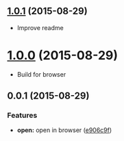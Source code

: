 <a name="1.0.1"></a>
## [1.0.1](https://github.com/lyrictenor/electron-open-link-in-browser/compare/v1.0.0...v1.0.1) (2015-08-29)

* Improve readme


<a name="1.0.0"></a>
# [1.0.0](https://github.com/lyrictenor/electron-open-link-in-browser/compare/v0.0.1...v1.0.0) (2015-08-29)

* Build for browser


<a name="0.0.1"></a>
## 0.0.1 (2015-08-29)


### Features

* **open:** open in browser ([e906c9f](https://github.com/lyrictenor/electron-open-link-in-browser/commit/e906c9f))



